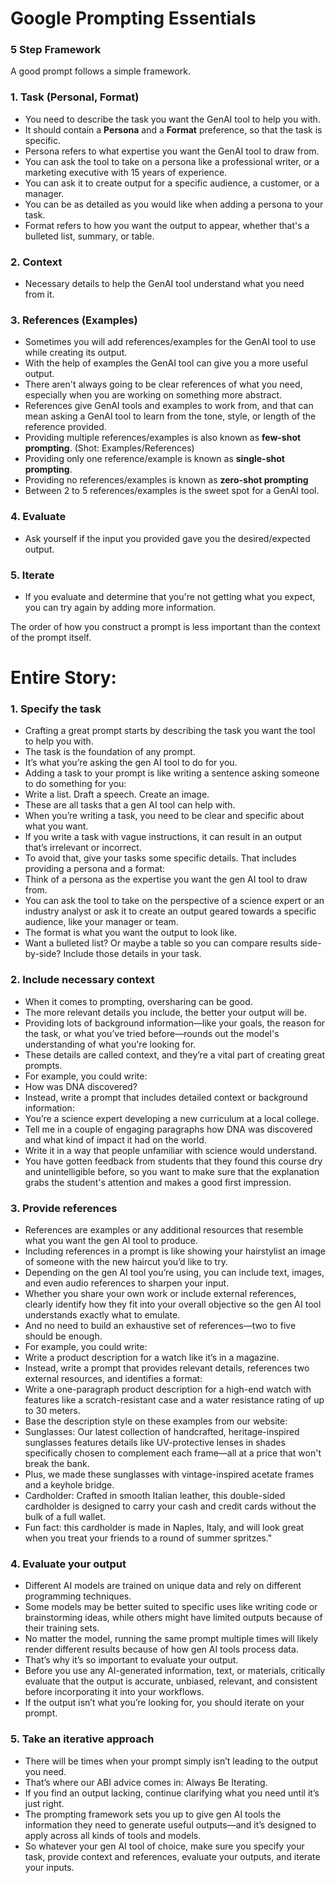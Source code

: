 # Google Prompting Essentials

### 5 Step Framework

A good prompt follows a simple framework.

### 1. Task (Personal, Format)
- You need to describe the task you want the GenAI tool to help you with.
- It should contain a **Persona** and a **Format** preference, so that the task is specific.
- Persona refers to what expertise you want the GenAI tool to draw from.
- You can ask the tool to take on a persona like a professional writer, or a marketing executive with 15 years of experience.
- You can ask it to create output for a specific audience, a customer, or a manager.
- You can be as detailed as you would like when adding a persona to your task.
- Format refers to how you want the output to appear, whether that's a bulleted list, summary, or table.

### 2. Context
- Necessary details to help the GenAI tool understand what you need from it.
  
### 3. References (Examples)
- Sometimes you will add references/examples for the GenAI tool to use while creating its output.
- With the help of examples the GenAI tool can give you a more useful output.
- There aren't always going to be clear references of what you need, especially when you are working on something more abstract.
- References give GenAI tools and examples to work from, and that can mean asking a GenAI tool to learn from the tone, style, or length of the reference provided.
- Providing multiple references/examples is also known as **few-shot prompting**. (Shot: Examples/References)
- Providing only one reference/example is known as **single-shot prompting**.
- Providing no references/examples is known as **zero-shot prompting**
- Between 2 to 5 references/examples is the sweet spot for a GenAI tool.
  
### 4. Evaluate
- Ask yourself if the input you provided gave you the desired/expected output.
  
### 5. Iterate
- If you evaluate and determine that you're not getting what you expect, you can try again by adding more information.

The order of how you construct a prompt is less important than the context of the prompt itself.

# Entire Story:
### 1. Specify the task
- Crafting a great prompt starts by describing the task you want the tool to help you with.
- The task is the foundation of any prompt.
- It’s what you’re asking the gen AI tool to do for you.
- Adding a task to your prompt is like writing a sentence asking someone to do something for you:
- Write a list. Draft a speech. Create an image.
- These are all tasks that a gen AI tool can help with.
- When you’re writing a task, you need to be clear and specific about what you want.
- If you write a task with vague instructions, it can result in an output that’s irrelevant or incorrect.
- To avoid that, give your tasks some specific details. That includes providing a persona and a format:
- Think of a persona as the expertise you want the gen AI tool to draw from.
- You can ask the tool to take on the perspective of a science expert or an industry analyst or ask it to create an output geared towards a specific audience, like your manager or team.
- The format is what you want the output to look like.
- Want a bulleted list? Or maybe a table so you can compare results side-by-side? Include those details in your task.


### 2. Include necessary context 
- When it comes to prompting, oversharing can be good.
- The more relevant details you include, the better your output will be.
- Providing lots of background information—like your goals, the reason for the task, or what you’ve tried before—rounds out the model's understanding of what you're looking for.
- These details are called context, and they’re a vital part of creating great prompts.
- For example, you could write:
- How was DNA discovered?
- Instead, write a prompt that includes detailed context or background information:
- You’re a science expert developing a new curriculum at a local college.
- Tell me in a couple of engaging paragraphs how DNA was discovered and what kind of impact it had on the world.
- Write it in a way that people unfamiliar with science would understand.
- You have gotten feedback from students that they found this course dry and unintelligible before, so you want to make sure that the explanation grabs the student's attention and makes a good first impression.

### 3. Provide references 
- References are examples or any additional resources that resemble what you want the gen AI tool to produce.
- Including references in a prompt is like showing your hairstylist an image of someone with the new haircut you’d like to try.
- Depending on the gen AI tool you’re using, you can include text, images, and even audio references to sharpen your input.
- Whether you share your own work or include external references, clearly identify how they fit into your overall objective so the gen AI tool understands exactly what to emulate.
- And no need to build an exhaustive set of references—two to five should be enough.
- For example, you could write:
- Write a product description for a watch like it’s in a magazine.
- Instead, write a prompt that provides relevant details, references two external resources, and identifies a format:
- Write a one-paragraph product description for a high-end watch with features like a scratch-resistant case and a water resistance rating of up to 30 meters.
- Base the description style on these examples from our website:
- Sunglasses: Our latest collection of handcrafted, heritage-inspired sunglasses features details like UV-protective lenses in shades specifically chosen to complement each frame—all at a price that won't break the bank.
- Plus, we made these sunglasses with vintage-inspired acetate frames and a keyhole bridge.
- Cardholder: Crafted in smooth Italian leather, this double-sided cardholder is designed to carry your cash and credit cards without the bulk of a full wallet.
- Fun fact: this cardholder is made in Naples, Italy, and will look great when you treat your friends to a round of summer spritzes."

### 4. Evaluate your output 
- Different AI models are trained on unique data and rely on different programming techniques.
- Some models may be better suited to specific uses like writing code or brainstorming ideas, while others might have limited outputs because of their training sets.
- No matter the model, running the same prompt multiple times will likely render different results because of how gen AI tools process data.
- That’s why it’s so important to evaluate your output.
- Before you use any AI-generated information, text, or materials, critically evaluate that the output is accurate, unbiased, relevant, and consistent before incorporating it into your workflows.
- If the output isn’t what you’re looking for, you should iterate on your prompt. 

### 5. Take an iterative approach 
- There will be times when your prompt simply isn’t leading to the output you need.
- That’s where our ABI advice comes in: Always Be Iterating.
- If you find an output lacking, continue clarifying what you need until it’s just right.
- The prompting framework sets you up to give gen AI tools the information they need to generate useful outputs—and it’s designed to apply across all kinds of tools and models.
- So whatever your gen AI tool of choice, make sure you specify your task, provide context and references, evaluate your outputs, and iterate your inputs. 
